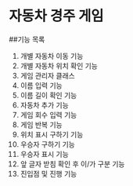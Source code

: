 # 자동차 경주 게임

##기능 목록

1. 개별 자동차 이동 기능
2. 개별 자동차 위치 확인 기능
3. 게임 관리자 클래스
4. 이름 입력 기능
5. 이름 길이 확인 기능
6. 자동차 추가 기능
7. 게임 회수 입력 기능
8. 게임 반복 기능
9. 위치 표시 구하기 기능
10. 우승자 구하기 기능
11. 우승자 표시 기능
12. 앞 글자 받침 확인 후 이/가 구분 기능
13. 진입점 및 진행 기능